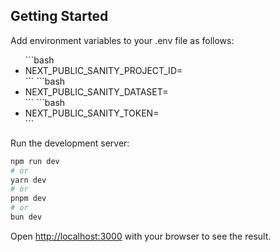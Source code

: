## Getting Started

Add environment variables to your .env file as follows:

<ul>
    ```bash 
    <li>
    NEXT_PUBLIC_SANITY_PROJECT_ID=
    </li>
    ```
    ```bash 
    <li>
    NEXT_PUBLIC_SANITY_DATASET=
    </li>
    ```
    ```bash 
    <li>
    NEXT_PUBLIC_SANITY_TOKEN=
    </li>
    ```
</ul>

Run the development server:

```bash
npm run dev
# or
yarn dev
# or
pnpm dev
# or
bun dev
```

Open [http://localhost:3000](http://localhost:3000) with your browser to see the result.
